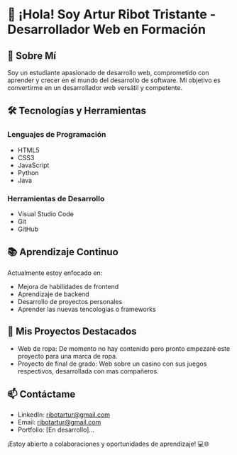 # 👋 ¡Hola! Soy Artur Ribot Tristante - Desarrollador Web en Formación

## 🚀 Sobre Mí
Soy un estudiante apasionado de desarrollo web, comprometido con aprender y crecer en el mundo del desarrollo de software. Mi objetivo es convertirme en un desarrollador web versátil y competente.

## 🛠️ Tecnologías y Herramientas
### Lenguajes de Programación
- HTML5
- CSS3
- JavaScript
- Python
- Java

### Herramientas de Desarrollo
- Visual Studio Code
- Git
- GitHub

## 📚 Aprendizaje Continuo
Actualmente estoy enfocado en:
- Mejora de habilidades de frontend
- Aprendizaje de backend
- Desarrollo de proyectos personales
- Aprender las nuevas tencologias o frameworks

## 🌟 Mis Proyectos Destacados
- Web de ropa: De momento no hay contenido pero pronto empezaré este proyecto para una marca de ropa.
- Proyecto de final de grado: Web sobre un casino con sus juegos respectivos, desarrollada con mas compañeros. 

## 📫 Contáctame
- LinkedIn: ribotartur@gmail.com
- Email: ribotartur@gmail.com
- Portfolio: [En desarrollo]...

¡Estoy abierto a colaboraciones y oportunidades de aprendizaje! 💻🌐
